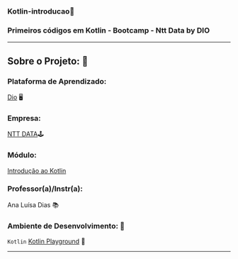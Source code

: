 ### Kotlin-introducao👾

### Primeiros códigos em Kotlin - Bootcamp - Ntt Data by DIO



-------------------------------------------------------------------------------------
## Sobre o Projeto: 📍

### Plataforma de Aprendizado:
[Dio](http://web.dio.me/home) 🖥️

### Empresa:
[NTT DATA](https://www.nttdata.com/global/en/)🕹️

### Módulo: 
[Introdução ao Kotlin](https://web.dio.me/course/introducao-ao-kotlin/learning/20f3d5f7-8933-473b-98a5-f3198f7debf3?back=/track/ntt-data-android-developer/)

### Professor(a)/Instr(a):
Ana Luísa Dias 📚

### Ambiente de Desenvolvimento:  📍

`Kotlin` [Kotlin Playground](https://play.kotlinlang.org/)    👾

-------------------------------------------------------------------------------------
